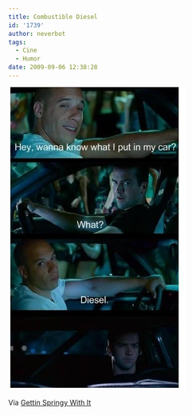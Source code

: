 ```yaml
---
title: Combustible Diesel
id: '1739'
author: neverbot
tags:
  - Cine
  - Humor
date: 2009-09-06 12:38:28
---
```


[![](./combustible-diesel/tumblr_koqydu57pG1qzxh7to1_500.jpg)](http://springintoaction.tumblr.com/post/168446821/diesel)

Vía [Gettin Springy With It](http://springintoaction.tumblr.com/post/168446821/diesel)